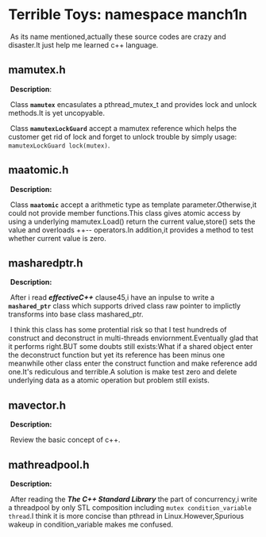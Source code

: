 # Terrible Toys: namespace manch1n

​	As its name mentioned,actually these source codes are crazy and disaster.It just help me learned c++ language.

## mamutex.h

​	**Description**:

​		Class **`mamutex`** encasulates a pthread_mutex_t and provides lock and unlock methods.It is yet uncopyable.     

​		Class **`mamutexLockGuard`** accept a mamutex reference which helps the customer get rid of lock and forget to unlock trouble by simply usage: `mamutexLockGuard lock(mutex)`.    

## maatomic.h

​	**Description:**  

​		Class **`maatomic`** accept a arithmetic type as template parameter.Otherwise,it could not provide member functions.This class gives atomic access by using a underlying mamutex.Load() return the current value,store() sets the value and overloads ++-- operators.In addition,it provides a method to test whether current value is zero.   

## masharedptr.h

​	**Description:**  

​		After i read ***effectiveC++*** clause45,i have an inpulse to write a **`mashared_ptr`** class which supports drived class raw pointer to implictly transforms into base class mashared_ptr.  

​		I think this class has some protential risk so that I test hundreds of construct and deconstruct in multi-threads enviornment.Eventually glad that it performs right.BUT some doubts still exists:What if a shared object enter the deconstruct function but yet its reference has been minus one meanwhile other class enter the construct function and make reference add one.It's rediculous and terrible.A solution is make test zero and delete underlying data as a atomic operation but problem still exists.

## mavector.h

​	**Description:**

​		Review the basic concept of c++.

## mathreadpool.h

​	**Description:**

​		After reading the ***The C++ Standard Library*** the part of concurrency,i write a threadpool by only STL composition  including `mutex condition_variable thread`.I think it is more concise than pthread in Linux.However,Spurious wakeup in condition_variable makes me confused.